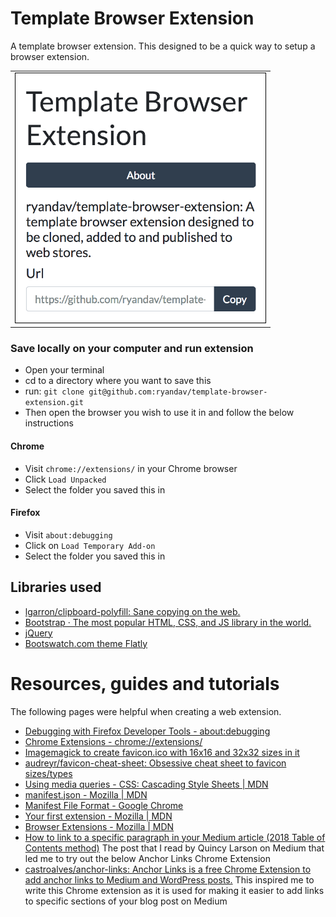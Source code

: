 # Template Browser Extension

A template browser extension. This designed to be a quick way to setup a browser extension.

<table><tr><td>
  <img src="images/screenshot.png" width="400px" style="border: 1px solid black;">
</td></tr></table>

### Save locally on your computer and run extension

- Open your terminal
- cd to a directory where you want to save this
- run: `git clone git@github.com:ryandav/template-browser-extension.git`
- Then open the browser you wish to use it in and follow the below instructions

#### Chrome
- Visit `chrome://extensions/` in your Chrome browser
- Click `Load Unpacked`
- Select the folder you saved this in

#### Firefox
- Visit `about:debugging`
- Click on `Load Temporary Add-on`
- Select the folder you saved this in

## Libraries used

- [lgarron/clipboard-polyfill: Sane copying on the web.](https://github.com/lgarron/clipboard-polyfill)
- [Bootstrap · The most popular HTML, CSS, and JS library in the world.](https://getbootstrap.com/)
- [jQuery](https://jquery.com/)
- [Bootswatch.com theme Flatly](https://bootswatch.com/flatly/)

# Resources, guides and tutorials

The following pages were helpful when creating a web extension.

- [Debugging with Firefox Developer Tools - about:debugging](about:debugging)
- [Chrome Extensions - chrome://extensions/](chrome://extensions/)
- [Imagemagick to create favicon.ico with 16x16 and 32x32 sizes in it](https://gist.github.com/nateware/900d2d09f4884ac0c073)
- [audreyr/favicon-cheat-sheet: Obsessive cheat sheet to favicon sizes/types](https://github.com/audreyr/favicon-cheat-sheet)
- [Using media queries - CSS: Cascading Style Sheets | MDN](https://developer.mozilla.org/en-US/docs/Web/CSS/Media_Queries/Using_media_queries)
- [manifest.json - Mozilla | MDN](https://developer.mozilla.org/en-US/Add-ons/WebExtensions/manifest.json)
- [Manifest File Format - Google Chrome](https://developer.chrome.com/apps/manifest)
- [Your first extension - Mozilla | MDN](https://developer.mozilla.org/en-US/Add-ons/WebExtensions/Your_first_WebExtension)
- [Browser Extensions - Mozilla | MDN](https://developer.mozilla.org/en-US/Add-ons/WebExtensions)
- [How to link to a specific paragraph in your Medium article (2018 Table of Contents method)](https://medium.freecodecamp.org/how-to-link-to-a-specific-paragraph-in-your-medium-article-2018-table-of-contents-method-e66595fea549) The post that I read by Quincy Larson on Medium that led me to try out the below Anchor Links Chrome Extension
- [castroalves/anchor-links: Anchor Links is a free Chrome Extension to add anchor links to Medium and WordPress posts.](https://github.com/castroalves/anchor-links) This inspired me to write this Chrome extension as it is used for making it easier to add links to specific sections of your blog post on Medium
